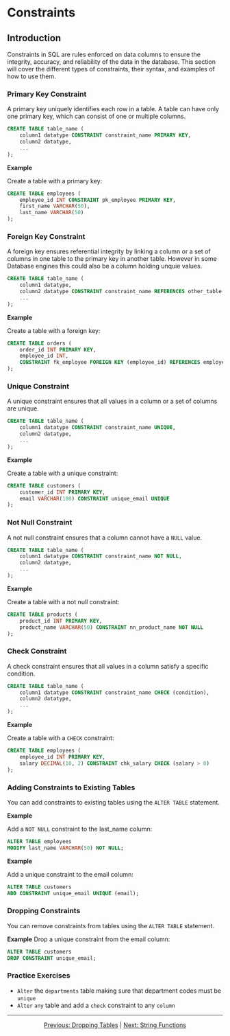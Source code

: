 # Constraints

## Introduction
Constraints in SQL are rules enforced on data columns to ensure the integrity, accuracy, and reliability of the data in the database. This section will cover the different types of constraints, their syntax, and examples of how to use them.


### Primary Key Constraint
A primary key uniquely identifies each row in a table. A table can have only one primary key, which can consist of one or multiple columns.

```sql
CREATE TABLE table_name (
    column1 datatype CONSTRAINT constraint_name PRIMARY KEY,
    column2 datatype,
    ...
);
```

**Example** 

Create a table with a primary key:

```sql
CREATE TABLE employees (
    employee_id INT CONSTRAINT pk_employee PRIMARY KEY,
    first_name VARCHAR(50),
    last_name VARCHAR(50)
);
```

### Foreign Key Constraint
A foreign key ensures referential integrity by linking a column or a set of columns in one table to the primary key in another table. However in some Database engines this could also be a column holding unquie values. 

```sql
CREATE TABLE table_name (
    column1 datatype,
    column2 datatype CONSTRAINT constraint_name REFERENCES other_table(column_name),
    ...
);
```

**Example**

Create a table with a foreign key:

```sql
CREATE TABLE orders (
    order_id INT PRIMARY KEY,
    employee_id INT,
    CONSTRAINT fk_employee FOREIGN KEY (employee_id) REFERENCES employees(employee_id)
);
```

### Unique Constraint
A unique constraint ensures that all values in a column or a set of columns are unique.

```sql
CREATE TABLE table_name (
    column1 datatype CONSTRAINT constraint_name UNIQUE,
    column2 datatype,
    ...
);
```

**Example**

Create a table with a unique constraint:

```sql
CREATE TABLE customers (
    customer_id INT PRIMARY KEY,
    email VARCHAR(100) CONSTRAINT unique_email UNIQUE
);
```

### Not Null Constraint
A not null constraint ensures that a column cannot have a `NULL` value.

```sql
CREATE TABLE table_name (
    column1 datatype CONSTRAINT constraint_name NOT NULL,
    column2 datatype,
    ...
);
```

**Example**

Create a table with a not null constraint:

```sql
CREATE TABLE products (
    product_id INT PRIMARY KEY,
    product_name VARCHAR(50) CONSTRAINT nn_product_name NOT NULL
);
```

### Check Constraint
A check constraint ensures that all values in a column satisfy a specific condition.

```sql
CREATE TABLE table_name (
    column1 datatype CONSTRAINT constraint_name CHECK (condition),
    column2 datatype,
    ...
);
```

**Example**

Create a table with a `CHECK` constraint:

```sql
CREATE TABLE employees (
    employee_id INT PRIMARY KEY,
    salary DECIMAL(10, 2) CONSTRAINT chk_salary CHECK (salary > 0)
);
```

### Adding Constraints to Existing Tables

You can add constraints to existing tables using the `ALTER TABLE` statement.

**Example**

Add a `NOT NULL` constraint to the last_name column:

```sql
ALTER TABLE employees
MODIFY last_name VARCHAR(50) NOT NULL;
```

**Example**

Add a unique constraint to the email column:

```sql
ALTER TABLE customers
ADD CONSTRAINT unique_email UNIQUE (email);
```

### Dropping Constraints
You can remove constraints from tables using the `ALTER TABLE` statement.

**Example**
Drop a unique constraint from the email column:

```sql
ALTER TABLE customers
DROP CONSTRAINT unique_email;
```

### Practice Exercises

* `Alter` the `departments` table making sure that department codes must be `unique`
* `Alter` `any` table and add a `check` constraint to any `column`

---

<p align="center">
    <a href="https://github.com/Tom-Fynes/sql-101/blob/main/Docs/Grade_5/Droping_Tables.md">Previous: Dropping Tables</a>
    |
    <a href="https://github.com/Tom-Fynes/sql-101/blob/main/Docs/Grade_6/String_functions.md">Next: String Functions</a>
</p>
